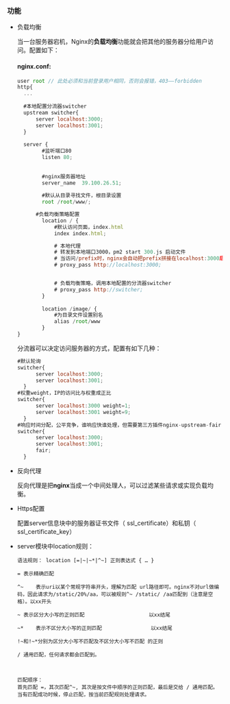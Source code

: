 ### 功能

- 负载均衡

  当一台服务器宕机，Nginx的**负载均衡**功能就会把其他的服务器分给用户访问。配置如下：

  #### nginx.conf:

  ```js
  user root	// 此处必须和当前登录用户相同，否则会报错，403——forbidden
  http{
  	...
  	
  	#本地配置分流器switcher
  	upstream switcher{
  		server localhost:3000;
  		server localhost:3001;
  	}
  	
  	server {
          #监听端口80
          listen 80;
          
          
          #nginx服务器地址
          server_name  39.100.26.51;
          
          #默认从目录寻找文件，根目录设置
          root /root/www/;
  
  		#负载均衡策略配置
          location / {
              #默认访问页面，index.html
              index index.html;
  
              # 本地代理
              # 转发到本地端口3000，pm2 start 300.js 启动文件
              # 当访问/prefix时，nginx会自动把prefix拼接在localhost:3000后访问服务，实际上最终访问的是http://localhost:3000/prefix
              # proxy_pass http://localhost:3000;
  
  
              # 负载均衡策略，调用本地配置的分流器switcher
              # proxy_pass http://switcher;
          }
          
          location /image/ {
              #为目录文件设置别名
              alias /root/www
          }
  }
  ```

  分流器可以决定访问服务器的方式，配置有如下几种：

  ```js
  #默认轮询
  switcher{
  		server localhost:3000;
  		server localhost:3001;
  	}
  #权重weight，IP的访问比与权重成正比
  switcher{
  		server localhost:3000 weight=1;
  		server localhost:3001 weight=9;
  	}
  #响应时间分配，公平竞争，谁响应快谁处理，但需要第三方插件nginx-upstream-fair
  switcher{
  		server localhost:3000;
  		server localhost:3001;
      	fair;
  	}
  ```

- 反向代理

  反向代理是把**nginx**当成一个中间处理人，可以过滤某些请求或实现负载均衡。

- Https配置

  配置server信息块中的服务器证书文件（ ssl_certificate）和私钥（ ssl_certificate_key）
  
- server模块中location规则：

  ```
  语法规则： location [=|~|~*|^~] 正则表达式 { … }
  
  =	表示精确匹配
  
  ^~	表示uri以某个常规字符串开头，理解为匹配 url路径即可。nginx不对url做编码，因此请求为/static/20%/aa，可以被规则^~ /static/ /aa匹配到（注意是空格）。以xx开头
  
  ~	表示区分大小写的正则匹配                     以xx结尾
  
  ~*	表示不区分大小写的正则匹配                以xx结尾
  
  !~和!~*分别为区分大小写不匹配及不区分大小写不匹配 的正则
  
  /	通用匹配，任何请求都会匹配到。
  
  
  
  匹配顺序：
  首先匹配 =，其次匹配^~, 其次是按文件中顺序的正则匹配，最后是交给 / 通用匹配。当有匹配成功时候，停止匹配，按当前匹配规则处理请求。
  ```

  

